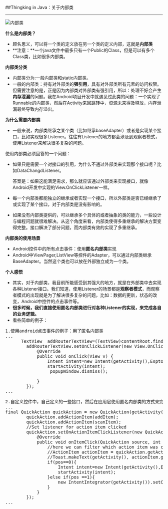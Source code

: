 ##Thingking in Java：关于内部类

---

![内部类](http://image.slidesharecdn.com/sun-java-120808185718-phpapp02/95/sun-java-74-728.jpg?cb=1344452429)

**什么是内部类？**

-  顾名思义，可以将一个类的定义放在另一个类的定义内部，这就是**内部类**
-  **注意：**一个java文件中最多只有一个Public的Class，但是可以有多个Class类，比如很多内部类。

**内部类分类**

-  内部类分为:一般内部类和static内部类。
-  一般的内部类：持有对外部类的**强引用**，具有对外部类所有元素的访问权限。但需要注意的是，正是因为内部类对外部类有强引用，所以：处理不好会产生**内存泄漏**的问题。我在Android项目开发中就遇见过此类的问题：一个实现了Runnable的内部类，然后在Activity来回跳转中，资源未来得及释放，内存泄漏最终导致内存溢出。


**为什么需要内部类**

-  一般来说，内部类继承之某个类（比如继承baseAdapter）或者是实现某个接口，比如实现很多Listener。往往有Listener的地方都会涉及到观察者模式，使用Listener来解决很多复杂的问题。

使用内部类必须回答的一个问题：

-  如果只是需要一个对接口的引用，为什么不通过外部类来实现那个接口呢？比如DataChangdListener。
	
	答案是：如果这能满足需求，那么就应该通过外部类来实现接口，就像Android开发中实现的View.OnClickListener一样。

-  每一个内部类都能独立的继承或者实现一个接口，所以外部类是否已经继承了或实现了某个接口，对于内部类是没有影响的。
-  如果没有内部类提供的，可以继承多个具体的或者抽象的类的能力，一些设计与编程问题就很难解决。从这个角度来看，内部类使得多重继承的解决方案变得完整。接口解决了部分问题，而内部类有效的实现了多重继承。

**内部类的使用场景**

-  Android控件中的所有点击事件：使用**匿名内部类**实现
-  Android中ViewPager,ListView等控件的Adapter，可以通过内部类继承BaseAdapter。当然这个类也可以放在外部独立成为一个类。

**个人感悟**

-  其实，对于内部类，我目前所能感受到其强大的地方，就是在外部类中去实现各种Listener接口。我们知道，使用Listener的场景都是**观察者模式**，而观察者模式的出现就是为了解决很多复杂的问题，比如：数据的更新，状态的改变，Android中控件的点击事件等。
-  **很多时候，我们直接使用匿名内部类进行对各种Listener的实现，来完成各自的业务逻辑。**
-  看些简单的例子：

<pre>
1.使用android点击事件的例子：用了匿名内部类
...
      TextView  addRouterTextView=(TextView)contentRoot.findViewById(R.id.add_router);
        addRouterTextView.setOnClickListener(new View.OnClickListener() {
            @Override
            public void onClick(View v) {
                Intent intent=new Intent(getActivity(),EsptouchDemoActivity.class);
                startActivity(intent);
                 popupWindow.dismiss();

            }
        });
...
</pre>

<pre>
2.自定义控件中，自己定义的一些接口，然后在应用层使用匿名内部类的方式来完成各自的业务逻辑。
...
final QuickAction quickAction = new QuickAction(getActivity(), QuickAction.VERTICAL);
        quickAction.addActionItem(addItem);
        quickAction.addActionItem(scanItem);
        //Set listener for action item clicked
        quickAction.setOnActionItemClickListener(new QuickAction.OnActionItemClickListener() {
            @Override
            public void onItemClick(QuickAction source, int pos, int actionId) {
                //here we can filter which action item was clicked with pos or actionId parameter
                //ActionItem actionItem = quickAction.getActionItem(pos);
                //Toast.makeText(getActivity(), actionItem.getTitle() + " selected"+pos, Toast.LENGTH_SHORT).show();
                if(pos==0){
                    Intent intent=new Intent(getActivity(),EsptouchDemoActivity.class);
                    startActivity(intent);
                }else if(pos ==1){
                    new IntentIntegrator(getActivity()).setCaptureActivity(ToolbarCaptureActivity.class).initiateScan();
                }
            }
        });
...
</pre>